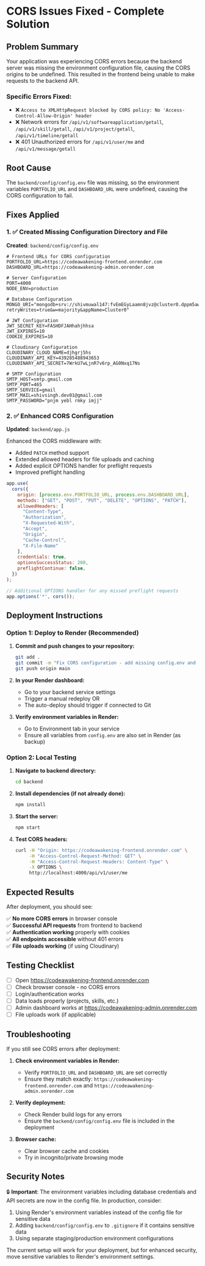 # CORS Issues Fixed - Complete Solution

## Problem Summary

Your application was experiencing CORS errors because the backend server was missing the environment configuration file, causing the CORS origins to be undefined. This resulted in the frontend being unable to make requests to the backend API.

### Specific Errors Fixed:
- ❌ `Access to XMLHttpRequest blocked by CORS policy: No 'Access-Control-Allow-Origin' header`
- ❌ Network errors for `/api/v1/softwareapplication/getall`, `/api/v1/skill/getall`, `/api/v1/project/getall`, `/api/v1/timeline/getall`
- ❌ 401 Unauthorized errors for `/api/v1/user/me` and `/api/v1/message/getall`

## Root Cause

The `backend/config/config.env` file was missing, so the environment variables `PORTFOLIO_URL` and `DASHBOARD_URL` were undefined, causing the CORS configuration to fail.

## Fixes Applied

### 1. ✅ Created Missing Configuration Directory and File

**Created**: `backend/config/config.env`

```env
# Frontend URLs for CORS configuration
PORTFOLIO_URL=https://codeawakening-frontend.onrender.com
DASHBOARD_URL=https://codeawakening-admin.onrender.com

# Server Configuration
PORT=4000
NODE_ENV=production

# Database Configuration
MONGO_URI="mongodb+srv://shivmuwal147:fvEmEGyLaamn8jvz@cluster0.dppm5aw.mongodb.net/?retryWrites=true&w=majority&appName=Cluster0"

# JWT Configuration
JWT_SECRET_KEY=FASHDFJAHhahjhhsa
JWT_EXPIRES=10
COOKIE_EXPIRES=10

# Cloudinary Configuration
CLOUDINARY_CLOUD_NAME=djhgrj5hs
CLOUDINARY_API_KEY=439285488943653
CLOUDINARY_API_SECRET=7WrkU7wLjnR7v6rp_AG0Nxq17Ns

# SMTP Configuration
SMTP_HOST=smtp.gmail.com
SMTP_PORT=465
SMTP_SERVICE=gmail
SMTP_MAIL=shivsingh.dev01@gmail.com
SMTP_PASSWORD="pnjm yebl rmky imjj"
```

### 2. ✅ Enhanced CORS Configuration

**Updated**: `backend/app.js`

Enhanced the CORS middleware with:
- Added `PATCH` method support
- Extended allowed headers for file uploads and caching
- Added explicit OPTIONS handler for preflight requests
- Improved preflight handling

```javascript
app.use(
  cors({
    origin: [process.env.PORTFOLIO_URL, process.env.DASHBOARD_URL],
    methods: ["GET", "POST", "PUT", "DELETE", "OPTIONS", "PATCH"],
    allowedHeaders: [
      "Content-Type", 
      "Authorization", 
      "X-Requested-With", 
      "Accept", 
      "Origin",
      "Cache-Control",
      "X-File-Name"
    ],
    credentials: true,
    optionsSuccessStatus: 200,
    preflightContinue: false,
  })
);

// Additional OPTIONS handler for any missed preflight requests
app.options('*', cors());
```

## Deployment Instructions

### Option 1: Deploy to Render (Recommended)

1. **Commit and push changes to your repository:**
   ```bash
   git add .
   git commit -m "Fix CORS configuration - add missing config.env and enhance CORS middleware"
   git push origin main
   ```

2. **In your Render dashboard:**
   - Go to your backend service settings
   - Trigger a manual redeploy OR
   - The auto-deploy should trigger if connected to Git

3. **Verify environment variables in Render:**
   - Go to Environment tab in your service
   - Ensure all variables from `config.env` are also set in Render (as backup)

### Option 2: Local Testing

1. **Navigate to backend directory:**
   ```bash
   cd backend
   ```

2. **Install dependencies (if not already done):**
   ```bash
   npm install
   ```

3. **Start the server:**
   ```bash
   npm start
   ```

4. **Test CORS headers:**
   ```bash
   curl -H "Origin: https://codeawakening-frontend.onrender.com" \
        -H "Access-Control-Request-Method: GET" \
        -H "Access-Control-Request-Headers: Content-Type" \
        -X OPTIONS \
        http://localhost:4000/api/v1/user/me
   ```

## Expected Results

After deployment, you should see:

✅ **No more CORS errors** in browser console  
✅ **Successful API requests** from frontend to backend  
✅ **Authentication working** properly with cookies  
✅ **All endpoints accessible** without 401 errors  
✅ **File uploads working** (if using Cloudinary)  

## Testing Checklist

- [ ] Open https://codeawakening-frontend.onrender.com
- [ ] Check browser console - no CORS errors
- [ ] Login/authentication works
- [ ] Data loads properly (projects, skills, etc.)
- [ ] Admin dashboard works at https://codeawakening-admin.onrender.com
- [ ] File uploads work (if applicable)

## Troubleshooting

If you still see CORS errors after deployment:

1. **Check environment variables in Render:**
   - Verify `PORTFOLIO_URL` and `DASHBOARD_URL` are set correctly
   - Ensure they match exactly: `https://codeawakening-frontend.onrender.com` and `https://codeawakening-admin.onrender.com`

2. **Verify deployment:**
   - Check Render build logs for any errors
   - Ensure the `backend/config/config.env` file is included in the deployment

3. **Browser cache:**
   - Clear browser cache and cookies
   - Try in incognito/private browsing mode

## Security Notes

🔒 **Important**: The environment variables including database credentials and API secrets are now in the config file. In production, consider:

1. Using Render's environment variables instead of the config file for sensitive data
2. Adding `backend/config/config.env` to `.gitignore` if it contains sensitive data
3. Using separate staging/production environment configurations

The current setup will work for your deployment, but for enhanced security, move sensitive variables to Render's environment settings.